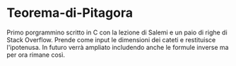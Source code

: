 # Teorema-di-Pitagora
Primo porgrammino scritto in C con la lezione di Salemi e un paio di righe di Stack Overflow.
Prende come input le dimensioni dei cateti e restituisce l'ipotenusa.
In futuro verrà ampliato includendo anche le formule inverse ma per ora rimane così.
